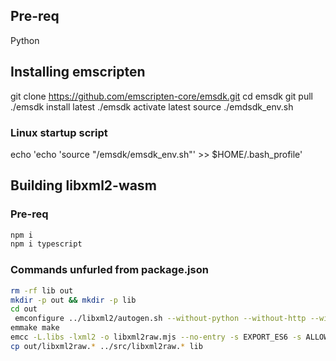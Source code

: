 
## Pre-req
Python 

## Installing emscripten
git clone https://github.com/emscripten-core/emsdk.git
cd emsdk
git pull
./emsdk install latest
./emsdk activate latest
source ./emdsdk_env.sh

### Linux startup script
echo 'echo 'source "<YourFolder>/emsdk/emsdk_env.sh"' >> $HOME/.bash_profile'

## Building libxml2-wasm

### Pre-req
```sh
npm i 
npm i typescript
```

### Commands unfurled from package.json
```sh
rm -rf lib out
mkdir -p out && mkdir -p lib
cd out
 emconfigure ../libxml2/autogen.sh --without-python --without-http --without-sax1 --without-modules --without-html --without-threads --without-zlib --without-lzma --disable-shared --enable-static
emmake make
emcc -L.libs -lxml2 -o libxml2raw.mjs --no-entry -s EXPORT_ES6 -s ALLOW_MEMORY_GROWTH -s ALLOW_TABLE_GROWTH -s EXPORTED_RUNTIME_METHODS=@../binding/exported-runtime-functions.txt -s EXPORTED_FUNCTIONS=@../binding/exported-functions.txt -s SINGLE_FILE
cp out/libxml2raw.* ../src/libxml2raw.* lib
```
